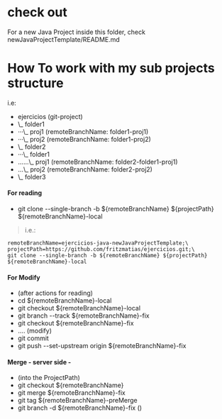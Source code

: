 # check out 
For a new Java Project inside this folder, check newJavaProjectTemplate/README.md

# How To work with my sub projects structure
i.e:

* ejercicios (git-project)
* \\_ folder1
* ···\\_ proj1                  (remoteBranchName: folder1-proj1)
* ···\\_ proj2                  (remoteBranchName: folder1-proj2)
* \\_ folder2
* ···\\_ folder1
* ......\\_ proj1       (remoteBranchName: folder2-folder1-proj1)
* ...\\_ proj2          (remoteBranchName: folder2-proj2)
* \\_ folder3

#### For reading
* git clone --single-branch -b ${remoteBranchName} ${projectPath} ${remoteBranchName}-local

> i.e.: 

``` 
remoteBranchName=ejercicios-java-newJavaProjectTemplate;\
projectPath=https://github.com/fritzmatias/ejercicios.git;\
git clone --single-branch -b ${remoteBranchName} ${projectPath} ${remoteBranchName}-local
```


#### For Modify
* (after actions for reading)
* cd ${remoteBranchName}-local
* git checkout ${remoteBranchName}-local
* git branch --track ${remoteBranchName}-fix
* git checkout ${remoteBranchName}-fix
* .... (modify)
* git commit
* git push --set-upstream origin ${remoteBranchName}-fix

#### Merge - server side -
* (into the ProjectPath)
* git checkout ${remoteBranchName}
* git merge ${remoteBranchName}-fix
* git tag ${remoteBranchName}-preMerge
* git branch -d ${remoteBranchName}-fix ()

